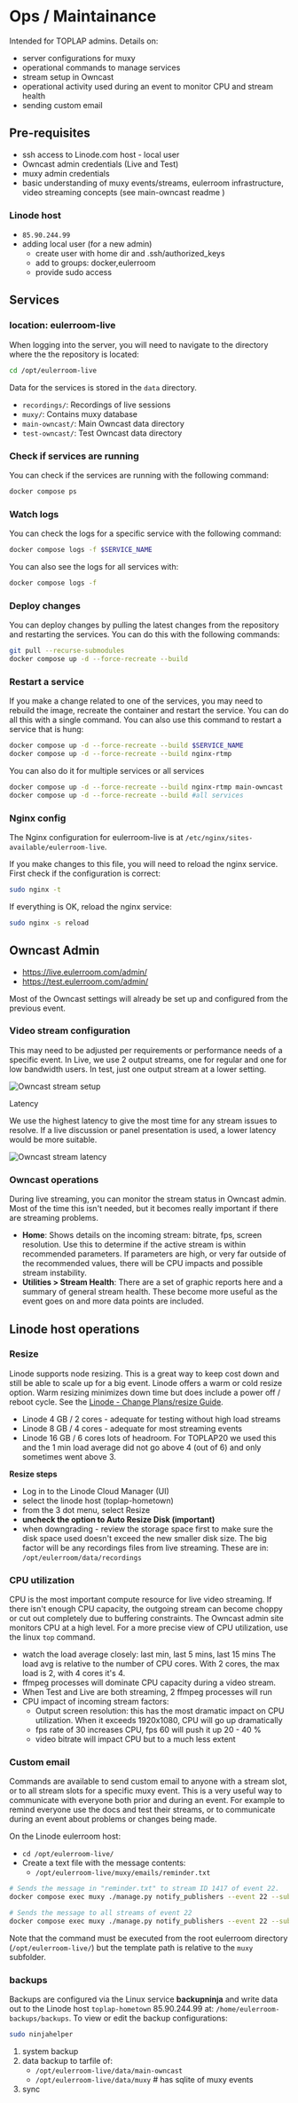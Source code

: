 # Ops / Maintainance

Intended for TOPLAP admins. Details on:

* server configurations for muxy
* operational commands to manage services
* stream setup in Owncast
* operational activity used during an event to monitor CPU and stream health
* sending custom email

## Pre-requisites

* ssh access to Linode.com host - local user
* Owncast admin credentials (Live and Test)
* muxy admin credentials
* basic understanding of muxy events/streams, eulerroom infrastructure, video streaming concepts (see main-owncast readme )

### Linode host

* `85.90.244.99`
* adding local user (for a new admin)
    * create user with home dir and .ssh/authorized_keys
    * add to groups: docker,eulerroom
    * provide sudo access

## Services

### location: eulerroom-live

When logging into the server, you will need to navigate to the directory where
the the repository is located:

```bash
cd /opt/eulerroom-live
```

Data for the services is stored in the `data` directory.

* `recordings/`: Recordings of live sessions
* `muxy/`: Contains muxy database
* `main-owncast/`: Main Owncast data directory
* `test-owncast/`: Test Owncast data directory

### Check if services are running

You can check if the services are running with the following command:

```bash
docker compose ps
```

### Watch logs

You can check the logs for a specific service with the following command:

```bash
docker compose logs -f $SERVICE_NAME
```

You can also see the logs for all services with:

```bash
docker compose logs -f
```

### Deploy changes

You can deploy changes by pulling the latest changes from the repository and
restarting the services. You can do this with the following commands:

```bash
git pull --recurse-submodules
docker compose up -d --force-recreate --build
```

### Restart a service

If you make a change related to one of the services, you may need to rebuild the
image, recreate the container and restart the service. You can do all this with
a single command. You can also use this command to restart a service that is hung:

```bash
docker compose up -d --force-recreate --build $SERVICE_NAME
docker compose up -d --force-recreate --build nginx-rtmp

```

You can also do it for multiple services or all services

```bash
docker compose up -d --force-recreate --build nginx-rtmp main-owncast
docker compose up -d --force-recreate --build #all services
```

### Nginx config

The Nginx configuration for eulerroom-live is at
`/etc/nginx/sites-available/eulerroom-live`.

If you make changes to this file, you will need to reload the nginx service.
First check if the configuration is correct:

```bash
sudo nginx -t
```

If everything is OK, reload the nginx service:

```bash
sudo nginx -s reload
```

## Owncast Admin

* https://live.eulerroom.com/admin/
* https://test.eulerroom.com/admin/

Most of the Owncast settings will already be set up and configured from the previous event.

### Video stream configuration

This may need to be adjusted per requirements or performance needs of a specific event. In Live, we use 2 output streams, one for regular and one for low bandwidth users. In test, just one output stream at a lower setting.

![Owncast stream setup](./owncastStreams.jpg)

Latency

We use the highest latency to give the most time for any stream issues to resolve. If a live discussion or panel presentation is used, a lower latency would be more suitable.

![Owncast stream latency](./owncastLatency.jpg)

### Owncast operations

During live streaming, you can monitor the stream status in Owncast admin. Most of the time this isn't needed, but it becomes really important if there are streaming problems.

* **Home**: Shows details on the incoming stream: bitrate, fps, screen resolution. Use this to determine if the active stream is within recommended parameters. If parameters are high, or very far outside of the recommended values, there will be CPU impacts and possible stream instability.
* **Utilities > Stream Health**: There are a set of graphic reports here and a summary of general stream health. These become more useful as the event goes on and more data points are included.

## Linode host operations

### Resize
Linode supports node resizing. This is a great way to keep cost down and still be able to scale up for a big event. Linode offers a warm or cold resize option. Warm resizing minimizes down time but does include a power off / reboot cycle. See the [Linode - Change Plans/resize Guide](https://www.linode.com/docs/products/compute/compute-instances/guides/resize/).

* Linode 4 GB / 2 cores - adequate for testing without high load streams
* Linode 8 GB / 4 cores - adequate for most streaming events
* Linode 16 GB / 6 cores  lots of headroom. For TOPLAP20 we used this and the 1 min load average did not go above 4 (out of 6) and only sometimes went above 3.

**Resize steps**

* Log in to the Linode Cloud Manager (UI)
* select the linode host (toplap-hometown)
* from the 3 dot menu, select Resize
* **uncheck the option to Auto Resize Disk (important)**
* when downgrading - review the storage space first to make sure the disk space used doesn't exceed the new smaller disk size. The big factor will be any recordings files from live streaming. These are in: `/opt/eulerroom/data/recordings`

### CPU utilization
CPU is the most important compute resource for live video streaming. If there isn't enough CPU capacity, the outgoing stream can become choppy or cut out completely due to buffering constraints. The Owncast admin site monitors CPU at a high level. For a more precise view of CPU utilization, use the linux `top` command.

* watch the load average closely: last min, last 5 mins, last 15 mins
The load avg is relative to the number of CPU cores. With 2 cores, the max load is 2, with 4 cores it's 4.
* ffmpeg processes will dominate CPU capacity during a video stream.
* When Test and Live are both streaming, 2 ffmpeg processes will run
* CPU impact of incoming stream factors:
    * Output screen resolution: this has the most dramatic impact on CPU utilization. When it exceeds 1920x1080, CPU will go up dramatically
    * fps rate of 30 increases CPU, fps 60 will push it up 20 - 40 %
    * video bitrate will impact CPU but to a much less extent

### Custom email

Commands are available to send custom email to anyone with a stream slot, or to all stream slots for a specific muxy event. This is a very useful way to communicate with everyone both prior and during an event. For example to remind everyone use the docs and test their streams, or to communicate during an event about problems or changes being made.

On the Linode eulerroom host:
* `cd /opt/eulerroom-live/`
* Create a text file with the message contents:
    * `/opt/eulerroom-live/muxy/emails/reminder.txt`

```bash
# Sends the message in "reminder.txt" to stream ID 1417 of event 22.
docker compose exec muxy ./manage.py notify_publishers --event 22 --subject "TOPLAP20 Reminders" --template ./emails/reminder.txt --streams 1417

# Sends the message to all streams of event 22
docker compose exec muxy ./manage.py notify_publishers --event 22 --subject "TOPLAP20 Reminders" --template ./emails/reminder.txt

```
Note that the command must be executed from the root eulerroom directory (`/opt/eulerroom-live/`) but the template path is relative to the `muxy` subfolder.

### backups
Backups are configured via the Linux service **backupninja** and write data out to the Linode host `toplap-hometown` 85.90.244.99 at: `/home/eulerroom-backups/backups`. To view or edit the backup configurations:

```bash
sudo ninjahelper
```

1. system backup
2. data backup to tarfile of:
    * `/opt/eulerroom-live/data/main-owncast`
    * `/opt/eulerroom-live/data/muxy` # has sqlite of muxy events
3. sync

